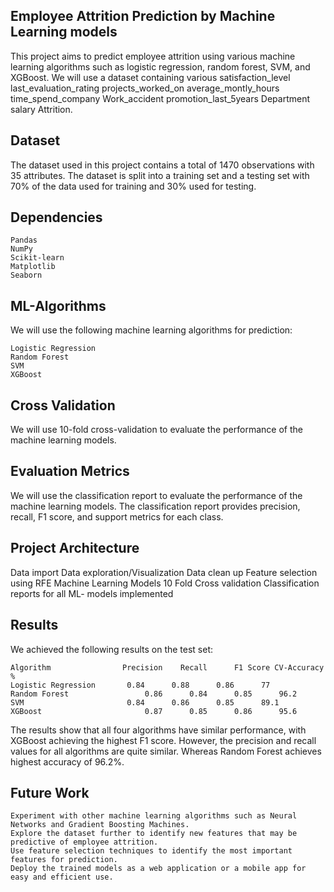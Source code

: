 ## Employee Attrition Prediction by Machine Learning models

  This project aims to predict employee attrition using various machine learning algorithms such as logistic regression, random forest, SVM, and XGBoost. We will use a dataset containing various satisfaction_level	last_evaluation_rating	projects_worked_on	average_montly_hours	time_spend_company	Work_accident	promotion_last_5years	Department	salary	Attrition.
  
## Dataset

  The dataset used in this project contains a total of 1470 observations with 35 attributes. 
  The dataset is split into a training set and a testing set with 70% of the data used for training and 30% used for testing.

## Dependencies

    Pandas
    NumPy
    Scikit-learn
    Matplotlib
    Seaborn

## ML-Algorithms

  We will use the following machine learning algorithms for prediction:

    Logistic Regression
    Random Forest
    SVM
    XGBoost
    
## Cross Validation

  We will use 10-fold cross-validation to evaluate the performance of the machine learning models.
  
## Evaluation Metrics

  We will use the classification report to evaluate the performance of the machine learning models. 
  The classification report provides precision, recall, F1 score, and support metrics for each class.
  
## Project Architecture

  Data import
  Data exploration/Visualization
  Data clean up
  Feature selection using RFE
  Machine Learning Models
  10 Fold Cross validation
  Classification reports for all ML- models implemented
 
## Results

  We achieved the following results on the test set:

    Algorithm	             Precision    Recall	  F1 Score CV-Accuracy %
    Logistic Regression	      0.84	    0.88	  0.86      77
    Random Forest	              0.86	    0.84	  0.85      96.2
    SVM	                      0.84	    0.86	  0.85      89.1
    XGBoost	                      0.87	    0.85	  0.86      95.6

  The results show that all four algorithms have similar performance, with XGBoost achieving the highest F1 score. 
  However, the precision and recall values for all algorithms are quite similar. 
  Whereas Random Forest achieves highest accuracy of 96.2%.
  
## Future Work

    Experiment with other machine learning algorithms such as Neural Networks and Gradient Boosting Machines.
    Explore the dataset further to identify new features that may be predictive of employee attrition.
    Use feature selection techniques to identify the most important features for prediction.
    Deploy the trained models as a web application or a mobile app for easy and efficient use.
